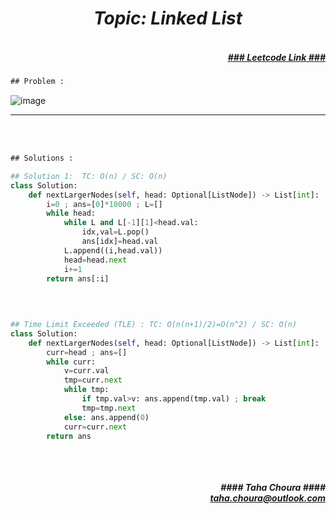 <h1 align="center";"><em> Topic: Linked List</em></h1>
<h5 align="right"> <br/><a align="right" width="80" href="https://leetcode.com/problems/next-greater-node-in-linked-list/" target="_blank"><ins>### Leetcode Link ###</ins></a></h5>     
                                                                                                                                 
```diff
## Problem : 
```

![image](https://user-images.githubusercontent.com/11164303/171142772-0edc1d9d-9be7-473e-894c-4eaeaf526711.png)
                                                                                                                                          



-------                    

<br/><br/>
 
```diff
## Solutions :
```                      
                         
```python
## Solution 1:  TC: O(n) / SC: O(n)    
class Solution:
    def nextLargerNodes(self, head: Optional[ListNode]) -> List[int]:
        i=0 ; ans=[0]*10000 ; L=[]
        while head:
            while L and L[-1][1]<head.val:
                idx,val=L.pop()
                ans[idx]=head.val
            L.append((i,head.val))
            head=head.next
            i+=1
        return ans[:i]
                                                                                                                           

                                                                                                                                          
                                                                                                                           
## Time Limit Exceeded (TLE) : TC: O(n(n+1)/2)=O(n^2) / SC: O(n)
class Solution:
    def nextLargerNodes(self, head: Optional[ListNode]) -> List[int]:
        curr=head ; ans=[]
        while curr:
            v=curr.val
            tmp=curr.next
            while tmp:
                if tmp.val>v: ans.append(tmp.val) ; break
                tmp=tmp.next
            else: ans.append(0)
            curr=curr.next
        return ans
                                                                                                                         
```
<br/>            
<h5 align="right" margin-right:12px>#### Taha Choura ####<br/><a align="right" width="70" href="#">taha.choura@outlook.com</a></h5> 

